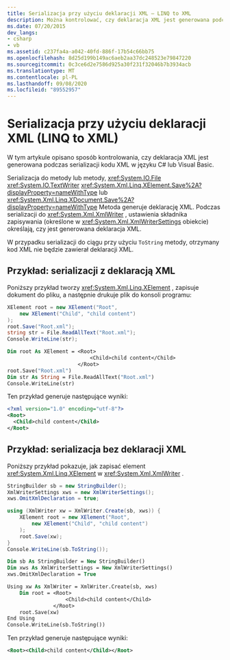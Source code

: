```yaml
---
title: Serializacja przy użyciu deklaracji XML — LINQ to XML
description: Można kontrolować, czy deklaracja XML jest generowana podczas serializacji XML w języku C# lub Visual Basic.
ms.date: 07/20/2015
dev_langs:
- csharp
- vb
ms.assetid: c237fa4a-a042-40fd-886f-17b54c66bb75
ms.openlocfilehash: 8d25d199b149ac6aeb2aa37dc248523e79847220
ms.sourcegitcommit: 0c3ce6d2e7586d925a30f231f32046b7b3934acb
ms.translationtype: MT
ms.contentlocale: pl-PL
ms.lasthandoff: 09/08/2020
ms.locfileid: "89552957"
---
```

# <a name="serialize-with-an-xml-declaration-linq-to-xml"></a>Serializacja przy użyciu deklaracji XML (LINQ to XML)

W tym artykule opisano sposób kontrolowania, czy deklaracja XML jest generowana podczas serializacji kodu XML w języku C# lub Visual Basic.

Serializacja do metody lub metody, <xref:System.IO.File> <xref:System.IO.TextWriter> <xref:System.Xml.Linq.XElement.Save%2A?displayProperty=nameWithType> lub <xref:System.Xml.Linq.XDocument.Save%2A?displayProperty=nameWithType> Metoda generuje deklarację XML. Podczas serializacji do <xref:System.Xml.XmlWriter> , ustawienia składnika zapisywania (określone w <xref:System.Xml.XmlWriterSettings> obiekcie) określają, czy jest generowana deklaracja XML.

W przypadku serializacji do ciągu przy użyciu `ToString` metody, otrzymany kod XML nie będzie zawierał deklaracji XML.

## <a name="example-serialize-with-an-xml-declaration"></a>Przykład: serializacji z deklaracją XML

Poniższy przykład tworzy <xref:System.Xml.Linq.XElement> , zapisuje dokument do pliku, a następnie drukuje plik do konsoli programu:

```csharp
XElement root = new XElement("Root",
    new XElement("Child", "child content")
);
root.Save("Root.xml");
string str = File.ReadAllText("Root.xml");
Console.WriteLine(str);
```

```vb
Dim root As XElement = <Root>
                           <Child>child content</Child>
                       </Root>
root.Save("Root.xml")
Dim str As String = File.ReadAllText("Root.xml")
Console.WriteLine(str)
```

Ten przykład generuje następujące wyniki:

```xml
<?xml version="1.0" encoding="utf-8"?>
<Root>
  <Child>child content</Child>
</Root>
```

## <a name="example-serialize-without-an-xml-declaration"></a>Przykład: serializacja bez deklaracji XML

Poniższy przykład pokazuje, jak zapisać element <xref:System.Xml.Linq.XElement> w <xref:System.Xml.XmlWriter> .

```csharp
StringBuilder sb = new StringBuilder();
XmlWriterSettings xws = new XmlWriterSettings();
xws.OmitXmlDeclaration = true;

using (XmlWriter xw = XmlWriter.Create(sb, xws)) {
    XElement root = new XElement("Root",
        new XElement("Child", "child content")
    );
    root.Save(xw);
}
Console.WriteLine(sb.ToString());
```

```vb
Dim sb As StringBuilder = New StringBuilder()
Dim xws As XmlWriterSettings = New XmlWriterSettings()
xws.OmitXmlDeclaration = True

Using xw As XmlWriter = XmlWriter.Create(sb, xws)
    Dim root = <Root>
                   <Child>child content</Child>
               </Root>
    root.Save(xw)
End Using
Console.WriteLine(sb.ToString())
```

Ten przykład generuje następujące wyniki:

```xml
<Root><Child>child content</Child></Root>
```
